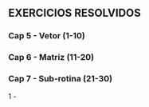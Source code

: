 ## EXERCICIOS RESOLVIDOS

### Cap 5 - Vetor (1-10) 
### Cap 6 - Matriz (11-20)
### Cap 7 - Sub-rotina (21-30)

1 - 
